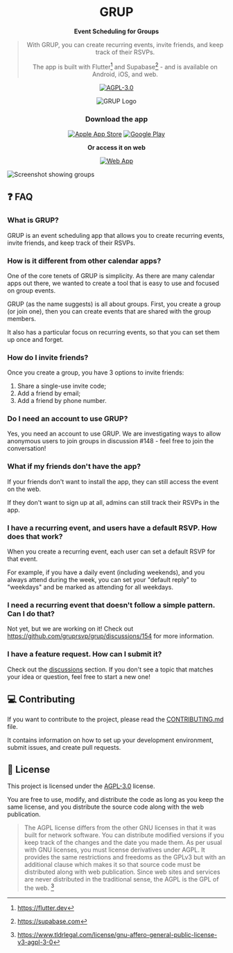 <div align="center">

# GRUP

**Event Scheduling for Groups**

> With GRUP, you can create recurring events, invite friends, and keep track of their RSVPs.
>
> The app is built with Flutter[^flutter] and Supabase[^supabase] - and is available on Android, iOS, and web.

[![AGPL-3.0](https://img.shields.io/github/license/gruprsvp/grup?style=flat-square)](./LICENSE)

<picture>
<source srcset="https://www.grup.rsvp/images/logo-darkmode.png" media="(prefers-color-scheme: dark)"/>
<img src="https://www.grup.rsvp/images/logo.png" alt="GRUP Logo"/>
</picture>

### Download the app

[![Apple App Store](https://img.shields.io/itunes/v/6473851276?style=for-the-badge&logo=appstore&label=Apple%20App%20Store&color=%230D96F6)](https://apps.apple.com/us/app/shared-calendar-events-grup/id6473851276)
[![Google Play](https://img.shields.io/itunes/v/6473851276?style=for-the-badge&logo=googleplay&label=Play%20Store&color=%23000000)](https://play.google.com/store/apps/details?id=is.giorgio.app.parousia)

**Or access it on web**

[![Web App](https://img.shields.io/website?url=https%3A%2F%2Fgrup.rsvp&style=for-the-badge&logo=flutter&logoColor=%2302569B&label=Web%20App&labelColor=%23FAFAFA)](https://grup.rsvp/)

</div>

<picture>
<source srcset="https://www.grup.rsvp/images/service-1-darkmode.png" media="(prefers-color-scheme: dark)"/>
<img src="https://www.grup.rsvp/images/service-1.png" alt="Screenshot showing groups"/>
</picture>

## :question: FAQ

### What is GRUP?

GRUP is an event scheduling app that allows you to create recurring events, invite friends,
and keep track of their RSVPs.

### How is it different from other calendar apps?

One of the core tenets of GRUP is simplicity. As there are many calendar apps out there,
we wanted to create a tool that is easy to use and focused on group events.

GRUP (as the name suggests) is all about groups. First, you create a group (or join one),
then you can create events that are shared with the group members.

It also has a particular focus on recurring events, so that you can set them up once and forget.

### How do I invite friends?

Once you create a group, you have 3 options to invite friends:

1. Share a single-use invite code;
2. Add a friend by email;
3. Add a friend by phone number.

### Do I need an account to use GRUP?

Yes, you need an account to use GRUP. We are investigating ways to allow anonymous users to join groups
in discussion #148 - feel free to join the conversation!

### What if my friends don't have the app?

If your friends don't want to install the app, they can still access the event on the web.

If they don't want to sign up at all, admins can still track their RSVPs in the app.

### I have a recurring event, and users have a default RSVP. How does that work?

When you create a recurring event, each user can set a default RSVP for that event.

For example, if you have a daily event (including weekends), and you always attend during the week,
you can set your "default reply" to "weekdays" and be marked as attending for all weekdays.

### I need a recurring event that doesn't follow a simple pattern. Can I do that?

Not yet, but we are working on it! Check out https://github.com/gruprsvp/grup/discussions/154 for more information.

### I have a feature request. How can I submit it?

Check out the [discussions](https://github.com/gruprsvp/grup/discussions) section.
If you don't see a topic that matches your idea or question,
feel free to start a new one!

## :computer: Contributing

If you want to contribute to the project, please read the [CONTRIBUTING.md](./CONTRIBUTING.md) file.

It contains information on how to set up your development environment, submit issues, and create pull requests.

## :scroll: License

This project is licensed under the [AGPL-3.0](./LICENSE) license.

You are free to use, modify, and distribute the code as long as you keep the same license,
and you distribute the source code along with the web publication.

> The AGPL license differs from the other GNU licenses in that it was built for network software.
> You can distribute modified versions if you keep track of the changes and the date you made them.
> As per usual with GNU licenses, you must license derivatives under AGPL.
> It provides the same restrictions and freedoms as the GPLv3 but with an additional clause which
> makes it so that source code must be distributed along with web publication.
> Since web sites and services are never distributed in the traditional sense,
> the AGPL is the GPL of the web. [^tldr-legal]


[^flutter]: https://flutter.dev

[^supabase]: https://supabase.com

[^tldr-legal]: https://www.tldrlegal.com/license/gnu-affero-general-public-license-v3-agpl-3-0
